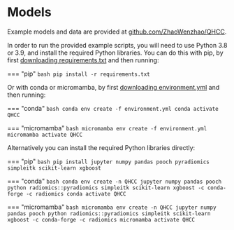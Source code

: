 # Models

Example models and data are provided at [github.com/ZhaoWenzhao/QHCC](https://github.com/ZhaoWenzhao/QHCC).

In order to run the provided example scripts, you will need to use Python 3.8 or 3.9, and install the required Python libraries.
You can do this with pip, by first [downloading requirements.txt](requirements.txt) and then running:

=== "pip"
    ```bash
    pip install -r requirements.txt
    ```

Or with conda or micromamba, by first [downloading environment.yml](environment.yml) and then running:

=== "conda"
    ```bash
    conda env create -f environment.yml
    conda activate QHCC
    ```

=== "micromamba"
    ```bash
    micromamba env create -f environment.yml
    micromamba activate QHCC
    ```

Alternatively you can install the required Python libraries directly:

=== "pip"
    ```bash
    pip install jupyter numpy pandas pooch pyradiomics simpleitk scikit-learn xgboost
    ```

=== "conda"
    ```bash
    conda env create -n QHCC jupyter numpy pandas pooch python radiomics::pyradiomics simpleitk scikit-learn xgboost -c conda-forge -c radiomics
    conda activate QHCC
    ```

=== "micromamba"
    ```bash
    micromamba env create -n QHCC jupyter numpy pandas pooch python radiomics::pyradiomics simpleitk scikit-learn xgboost -c conda-forge -c radiomics
    micromamba activate QHCC
    ```
